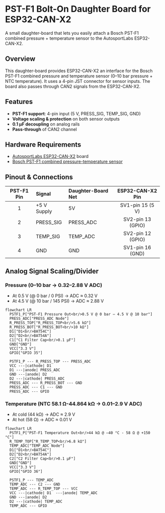 # PST-F1 Bolt-On Daughter Board for ESP32-CAN-X2

A small daughter-board that lets you easily attach a Bosch PST-F1 combined pressure + temperature sensor to the AutosportLabs ESP32-CAN-X2.

## Overview

This daughter-board provides ESP32-CAN-X2 an interface for the Bosch PST-F1 combined pressure and temperature sensor (0–10 bar pressure + NTC temperature). It uses a 4-pin JST connector for sensor inputs. The board also passes through CAN2 signals from the ESP32-CAN-X2.


## Features

- **PST-F1 support**: 4-pin input (5 V, PRESS_SIG, TEMP_SIG, GND)
- **Voltage scaling & protection** on both sensor outputs
- **0.1 µF decoupling** on analog rails
- **Pass-through** of CAN2 channel


## Hardware Requirements

- [AutosportLabs ESP32-CAN-X2](https://wiki.autosportlabs.com/ESP32-CAN-X2) board
- [Bosch PST-F1 combined pressure-temperature sensor](https://www.bosch-motorsport.com/content/downloads/Raceparts/en-GB/54249355.html)


## Pinout & Connections

| PST-F1 Pin | Signal       | Daughter-Board Net | ESP32-CAN-X2 Pin |
|:----------:|:-------------|:-------------------|:----------------:|
| 1          | +5 V Supply  | 5V                 | SV1-pin 15 (5 V) |
| 2          | PRESS_SIG    | PRESS_ADC          | SV2-pin 13 (GPIO)|
| 3          | TEMP_SIG     | TEMP_ADC           | SV2-pin 12 (GPIO)|
| 4          | GND          | GND                | SV1-pin 16 (GND) |


## Analog Signal Scaling/Divider

### Pressure (0–10 bar → 0.32–2.88 V ADC)

- At 0.5 V (@ 0 bar / 0 PSI) -> ADC ≈ 0.32 V
- At 4.5 V (@ 10 bar / 145 PSI) -> ADC ≈ 2.88 V

``` mermaid
flowchart LR
  PSTF1_P["PST-F1 Pressure Out<br/>0.5 V @ 0 bar – 4.5 V @ 10 bar"]
  PRESS_ADC["PRESS_ADC Node"]
  R_PRESS_TOP["R_PRESS_TOP<br/>5.6 kΩ"]
  R_PRESS_BOT["R_PRESS_BOT<br/>10 kΩ"]
  D1["D1<br/>BAT54C"]
  D2["D2<br/>BAT54A"]
  C1["C1 Filter Cap<br/>0.1 µF"]
  GND["GND"]
  VCC["3.3 V"]
  GPIO["GPIO 35"]

  PSTF1_P --- R_PRESS_TOP --- PRESS_ADC
  VCC ---|cathode| D1
  D1 ---|anode| PRESS_ADC
  GND ---|anode| D2
  D2 ---|cathode| PRESS_ADC
  PRESS_ADC --- R_PRESS_BOT --- GND
  PRESS_ADC --- C1 --- GND
  PRESS_ADC --- GPIO
```

### Temperature (NTC 58.1 Ω-44.864 kΩ → 0.01–2.9 V ADC)

- At cold (44 kΩ) → ADC ≈ 2.9 V
- At hot (58 Ω) → ADC ≈ 0.01 V


``` mermaid
flowchart LR
  PSTF1_P["PST-F1 Temperature Out<br/>44 kΩ @ –40 °C - 58 Ω @ +150 °C"]
  R_TEMP_TOP["R_TEMP_TOP<br/>6.8 kΩ"]
  TEMP_ADC["TEMP_ADC Node"]
  D1["D1<br/>BAT54C"]
  D2["D2<br/>BAT54A"]
  C2["C2 Filter Cap<br/>0.1 µF"]
  GND["GND"]
  VCC["3.3 V"]
  GPIO["GPIO 36"]

  PSTF1_P --- TEMP_ADC
  TEMP_ADC --- C2 --- GND
  TEMP_ADC --- R_TEMP_TOP --- VCC
  VCC ---|cathode| D1  ---|anode| TEMP_ADC
  GND ---|anode| D2
  D2 ---|cathode| TEMP_ADC
  TEMP_ADC --- GPIO
```
